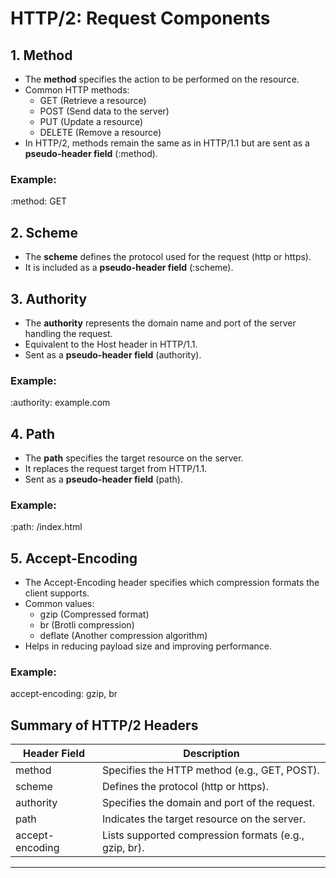 # HTTP/2: Request Components  

## 1. Method  
- The **method** specifies the action to be performed on the resource.  
- Common HTTP methods:  
  - GET (Retrieve a resource)  
  - POST (Send data to the server)  
  - PUT (Update a resource)  
  - DELETE (Remove a resource)  
- In HTTP/2, methods remain the same as in HTTP/1.1 but are sent as a **pseudo-header field** (:method).  

### Example:  
:method: GET


## 2. Scheme  
- The **scheme** defines the protocol used for the request (http or https).  
- It is included as a **pseudo-header field** (:scheme).  



## 3. Authority  
- The **authority** represents the domain name and port of the server handling the request.  
- Equivalent to the Host header in HTTP/1.1.  
- Sent as a **pseudo-header field** (authority).  

### Example:  
:authority: example.com



## 4. Path  
- The **path** specifies the target resource on the server.  
- It replaces the request target from HTTP/1.1.  
- Sent as a **pseudo-header field** (path).  

### Example:  
:path: /index.html



## 5. Accept-Encoding  
- The Accept-Encoding header specifies which compression formats the client supports.  
- Common values:  
  - gzip (Compressed format)  
  - br (Brotli compression)  
  - deflate (Another compression algorithm)  
- Helps in reducing payload size and improving performance.  

### Example:  
accept-encoding: gzip, br


## Summary of HTTP/2 Headers  
| Header Field      | Description |
|------------------|-------------|
| method      | Specifies the HTTP method (e.g., GET, POST). |
| scheme       | Defines the protocol (http or https). |
| authority    | Specifies the domain and port of the request. |
| path         | Indicates the target resource on the server. |
| accept-encoding | Lists supported compression formats (e.g., gzip, br). |

---